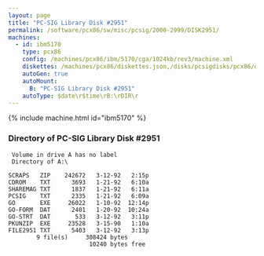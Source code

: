 ```yaml
---
layout: page
title: "PC-SIG Library Disk #2951"
permalink: /software/pcx86/sw/misc/pcsig/2000-2999/DISK2951/
machines:
  - id: ibm5170
    type: pcx86
    config: /machines/pcx86/ibm/5170/cga/1024kb/rev3/machine.xml
    diskettes: /machines/pcx86/diskettes.json,/disks/pcsigdisks/pcx86/diskettes.json
    autoGen: true
    autoMount:
      B: "PC-SIG Library Disk #2951"
    autoType: $date\r$time\rB:\rDIR\r
---
```


{% include machine.html id="ibm5170" %}

### Directory of PC-SIG Library Disk #2951

     Volume in drive A has no label
     Directory of A:\

    SCRAPS   ZIP    242672   3-12-92   2:15p
    CDROM    TXT      3693   1-21-92   6:10a
    SHAREMAG TXT      1837   1-21-92   6:11a
    PCSIG    TXT      2335   1-21-92   6:09a
    GO       EXE     26022   1-10-92  12:14p
    GO-FORM  DAT      2401   1-20-92  10:24a
    GO-STRT  DAT       533   3-12-92   3:11p
    PKUNZIP  EXE     23528   3-15-90   1:10a
    FILE2951 TXT      5403   3-12-92   3:13p
            9 file(s)     308424 bytes
                           10240 bytes free

